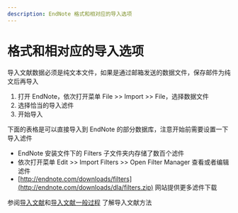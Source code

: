 ```yaml
---
description: EndNote 格式和相对应的导入选项
---
```


# 格式和相对应的导入选项

导入文献数据必须是纯文本文件，如果是通过邮箱发送的数据文件，保存邮件为纯文后再导入

1. 打开 EndNote，依次打开菜单 File &gt;&gt; Import &gt;&gt; File，选择数据文件
2. 选择恰当的导入滤件
3. 开始导入

下面的表格是可以直接导入到 EndNote 的部分数据库，注意开始前需要设置一下导入滤件

* EndNote 安装文件下的 Filters 子文件夹内存储了数百个滤件
* 依次打开菜单 Edit &gt;&gt; Import Filters &gt;&gt; Open Filter Manager 查看或者编辑滤件
* [http://endnote.com/downloads/filters](http://endnote.com/downloads/dla/filters.zip) 网站提供更多滤件下载

参阅[导入文献](../importing-references/)和[导入文献一般过程](../importing-references/general-importing-instructions.md) 了解导入文献方法


